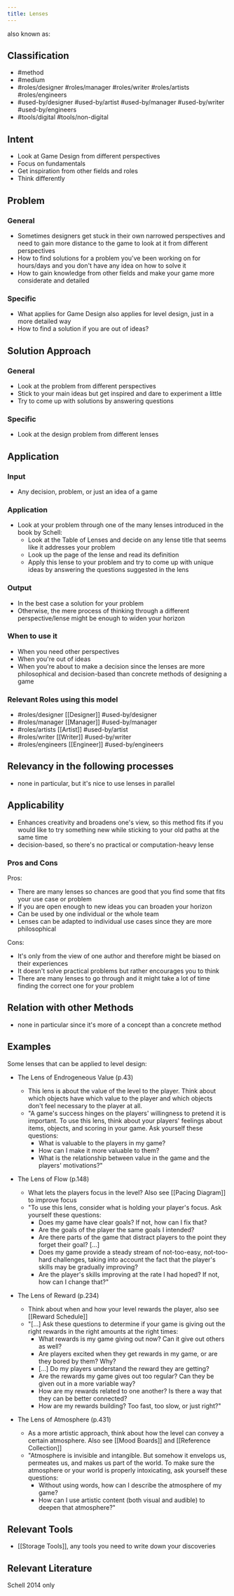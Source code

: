 ```yaml
---
title: Lenses
---
```



also known as: 

## Classification
- #method 
- #medium 
- #roles/designer #roles/manager #roles/writer #roles/artists #roles/engineers 
- #used-by/designer #used-by/artist  #used-by/manager #used-by/writer #used-by/engineers 
- #tools/digital #tools/non-digital 

## Intent
- Look at Game Design from different perspectives
- Focus on fundamentals
- Get inspiration from other fields and roles
- Think differently

## Problem

### General
- Sometimes designers get stuck in their own narrowed perspectives and need to gain more distance to the game to look at it from different perspectives
- How to find solutions for a problem you've been working on for hours/days and you don't have any idea on how to solve it
- How to gain knowledge from other fields and make your game more considerate and detailed

### Specific
- What applies for Game Design also applies for level design, just in a more detailed way
- How to find a solution if you are out of ideas?

## Solution Approach

### General
- Look at the problem from different perspectives
- Stick to your main ideas but get inspired and dare to experiment a little
- Try to come up with solutions by answering questions

### Specific
- Look at the design problem from different lenses

## Application

### Input
- Any decision, problem, or just an idea of a game

### Application
- Look at your problem through one of the many lenses introduced in the book by Schell: 
	- Look at the Table of Lenses and decide on any lense title that seems like it addresses your problem
	- Look up the page of the lense and read its definition
	- Apply this lense to your problem and try to come up with unique ideas by answering the questions suggested in the lens

### Output
- In the best case a solution for your problem
- Otherwise, the mere process of thinking through a different perspective/lense might be enough to widen your horizon

### When to use it
- When you need other perspectives
- When you're out of ideas
- When you're about to make a decision since the lenses are more philosophical and decision-based than concrete methods of designing a game

### Relevant Roles using this model
- #roles/designer [[Designer]] #used-by/designer 
- #roles/manager [[Manager]] #used-by/manager 
- #roles/artists [[Artist]] #used-by/artist 
- #roles/writer [[Writer]] #used-by/writer 
- #roles/engineers [[Engineer]] #used-by/engineers 

## Relevancy in the following processes
- none in particular, but it's nice to use lenses in parallel

## Applicability
- Enhances creativity and broadens one's view, so this method fits if you would like to try something new while sticking to your old paths at the same time
- decision-based, so there's no practical or computation-heavy lense

### Pros and Cons

Pros:
- There are many lenses so chances are good that you find some that fits your use case or problem
- If you are open enough to new ideas you can broaden your horizon
- Can be used by one individual or the whole team
- Lenses can be adapted to individual use cases since they are more philosophical

Cons:
- It's only from the view of one author and therefore might be biased on their experiences
- It doesn't solve practical problems but rather encourages you to think
- There are many lenses to go through and it might take a lot of time finding the correct one for your problem

## Relation with other Methods
- none in particular since it's more of a concept than a concrete method

## Examples

Some lenses that can be applied to level design: 

- The Lens of Endrogeneous Value (p.43)
	- This lens is about the value of the level to the player. Think about which objects have which value to the player and which objects don't feel necessary to the player at all.
	- "A game's success hinges on the players' willingness to pretend it is important. To use this lens, think about your players' feelings about items, objects, and scoring in your game. Ask yourself these questions: 
	  - What is valuable to the players in my game?
	  - How can I make it more valuable to them?
	  - What is the relationship between value in the game and the players' motivations?"

- The Lens of Flow (p.148)
	- What lets the players focus in the level? Also see [[Pacing Diagram]] to improve focus
	- "To use this lens, consider what is holding your player's focus. Ask yourself these questions: 
		- Does my game have clear goals? If not, how can I fix that?
		- Are the goals of the player the same goals I intended?
		- Are there parts of the game that distract players to the point they forget their goal? [...]
		- Does my game provide a steady stream of not-too-easy, not-too-hard challenges, taking into account the fact that the player's skills may be gradually improving?
		- Are the player's skills improving at the rate I had hoped? If not, how can I change that?"

- The Lens of Reward (p.234)
	- Think about when and how your level rewards the player, also see [[Reward Schedule]]
	- "[...] Ask these questions to determine if your game is giving out the right rewards in the right amounts at the right times:
		- What rewards is my game giving out now? Can it give out others as well?
		- Are players excited when they get rewards in my game, or are they bored by them? Why?
		- [...] Do my players understand the reward they are getting?
		- Are the rewards my game gives out too regular? Can they be given out in a more variable way?
		- How are my rewards related to one another? Is there a way that they can be better connected?
		- How are my rewards building? Too fast, too slow, or just right?"

- The Lens of Atmosphere (p.431)
	- As a more artistic approach, think about how the level can convey a certain atmosphere. Also see [[Mood Boards]] and [[Reference Collection]]
	- "Atmosphere is invisible and intangible. But somehow it envelops us, permeates us, and makes us part of the world. To make sure the atmosphere or your world is properly intoxicating, ask yourself these questions: 
		- Without using words, how can I describe the atmosphere of my game?
		- How can I use artistic content (both visual and audible) to deepen that atmosphere?"

## Relevant Tools
- [[Storage Tools]], any tools you need to write down your discoveries

## Relevant Literature

Schell 2014 only


